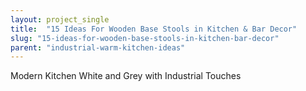 ```yaml
---
layout: project_single
title:  "15 Ideas For Wooden Base Stools in Kitchen & Bar Decor"
slug: "15-ideas-for-wooden-base-stools-in-kitchen-bar-decor"
parent: "industrial-warm-kitchen-ideas"
---
```

Modern Kitchen White and Grey with Industrial Touches
